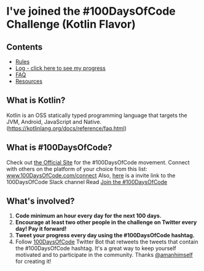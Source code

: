 # I've joined the #100DaysOfCode Challenge (Kotlin Flavor)

## Contents

* [Rules](rules.md)
* [Log - click here to see my progress](log.md)
* [FAQ](FAQ.md)
* [Resources](resources.md)

## What is Kotlin?

Kotlin is an OSS statically typed programming language that targets the JVM, Android, JavaScript and Native. 
(https://kotlinlang.org/docs/reference/faq.html)

## What is #100DaysOfCode?

Check out [the Official Site](http://100daysofcode.com/) for the #100DaysOfCode movement. Connect with others on the platform of your choice from this list: www.100DaysOfCode.com/connect
    Also, [here](https://join.slack.com/t/100xcode/shared_invite/enQtNTk0MzA1MDcyMDMzLTZhMDdlZDZhYTExYTM1ZTY1NWIxZjVhZjEwYjdhMjQ3YzE4MGMyYjMxMWMwMTY0YTJlYWU4ZGM5NDYyMmNjOGE) is a invite link to the 100DaysOfCode Slack channel
Read [Join the #100DaysOfCode](https://medium.freecodecamp.com/join-the-100daysofcode-556ddb4579e4)

## What's involved?

1.  **Code minimum an hour every day for the next 100 days.**
2.  **Encourage at least two other people in the challenge on Twitter every day! Pay it forward!**
3.  **Tweet your progress every day using the #100DaysOfCode hashtag.**
4.  Follow [100DaysOfCode](https://twitter.com/_100DaysOfCode) Twitter Bot that retweets the tweets that contain the #100DaysOfCode hashtag. It's a great way to keep yourself motivated and to participate in the community. Thanks [@amanhimself](https://twitter.com/amanhimself) for creating it!
